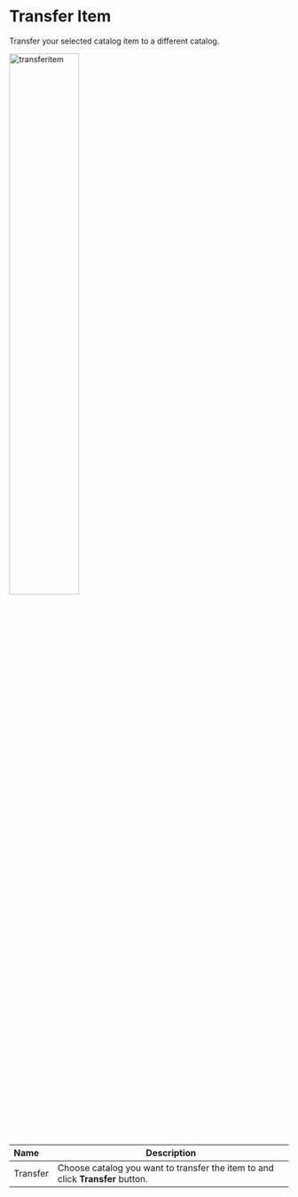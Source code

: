 # Transfer Item

Transfer your selected catalog item to a different catalog. 
    
<img src="/static/images/transferitem.jpg" alt="transferitem" style="width: 50%; display: block"></a>

**Name** | **Description** 
:--- | ---
Transfer | Choose catalog you want to transfer the item to and click **Transfer** button.